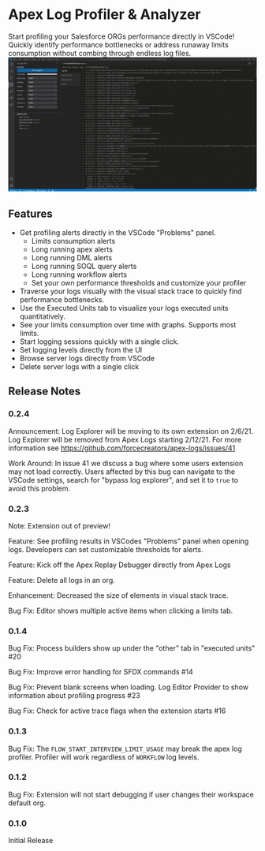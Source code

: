 # Apex Log Profiler & Analyzer

Start profiling your Salesforce ORGs performance directly in VSCode! Quickly identify performance bottlenecks or address runaway limits consumption without combing through endless log files.
![Apex Logs](https://raw.githubusercontent.com/forcecreators/apex-logs/master/ui/media/ApexLogs.gif)

## Features

-   Get profiling alerts directly in the VSCode "Problems" panel.
    -   Limits consumption alerts
    -   Long running apex alerts
    -   Long running DML alerts
    -   Long running SOQL query alerts
    -   Long running workflow alerts
    -   Set your own performance thresholds and customize your profiler
-   Traverse your logs visually with the visual stack trace to quickly find performance bottlenecks.
-   Use the Executed Units tab to visualize your logs executed units quantitatively.
-   See your limits consumption over time with graphs. Supports most limits.
-   Start logging sessions quickly with a single click.
-   Set logging levels directly from the UI
-   Browse server logs directly from VSCode
-   Delete server logs with a single click

## Release Notes

### 0.2.4

Announcement: Log Explorer will be moving to its own extension on 2/6/21. Log Explorer will be removed from Apex Logs starting 2/12/21. For more information see https://github.com/forcecreators/apex-logs/issues/41

Work Around: In issue 41 we discuss a bug where some users extension may not load correctly. Users affected by this bug can navigate to the VSCode settings, search for "bypass log explorer", and set it to `true` to avoid this problem.

### 0.2.3

Note: Extension out of preview!

Feature: See profiling results in VSCodes "Problems" panel when opening logs. Developers can set customizable thresholds for alerts.

Feature: Kick off the Apex Replay Debugger directly from Apex Logs

Feature: Delete all logs in an org.

Enhancement: Decreased the size of elements in visual stack trace.

Bug Fix: Editor shows multiple active items when clicking a limits tab.

### 0.1.4

Bug Fix: Process builders show up under the "other" tab in "executed units" #20

Bug Fix: Improve error handling for SFDX commands #14

Bug Fix: Prevent blank screens when loading. Log Editor Provider to show information about profiling progress #23

Bug Fix: Check for active trace flags when the extension starts #16

### 0.1.3

Bug Fix: The `FLOW_START_INTERVIEW_LIMIT_USAGE` may break the apex log profiler. Profiler will work regardless of `WORKFLOW` log levels.

### 0.1.2

Bug Fix: Extension will not start debugging if user changes their workspace default org.

### 0.1.0

Initial Release
